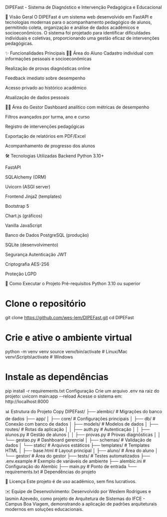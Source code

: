 DIPEFast - Sistema de Diagnóstico e Intervenção Pedagógica e Educacional

📌 Visão Geral
O DIPEFast é um sistema web desenvolvido em FastAPI e tecnologias modernas para o acompanhamento pedagógico de alunos, permitindo coleta, organização e análise de dados acadêmicos e socioeconômicos. O sistema foi projetado para identificar dificuldades individuais e coletivas, proporcionando uma gestão eficaz de intervenções pedagógicas.

✨ Funcionalidades Principais
👨‍🎓 Área do Aluno
Cadastro individual com informações pessoais e socioeconômicas

Realização de provas diagnósticas online

Feedback imediato sobre desempenho

Acesso privado ao histórico acadêmico

Atualização de dados pessoais

👨‍🏫 Área do Gestor
Dashboard analítico com métricas de desempenho

Filtros avançados por turma, ano e curso

Registro de intervenções pedagógicas

Exportação de relatórios em PDF/Excel

Acompanhamento de progresso dos alunos

🛠 Tecnologias Utilizadas
Backend
Python 3.10+

FastAPI

SQLAlchemy (ORM)

Uvicorn (ASGI server)

Frontend
Jinja2 (templates)

Bootstrap 5

Chart.js (gráficos)

Vanilla JavaScript

Banco de Dados
PostgreSQL (produção)

SQLite (desenvolvimento)

Segurança
Autenticação JWT

Criptografia AES-256

Proteção LGPD

🚀 Como Executar o Projeto
Pré-requisitos
Python 3.10 ou superior

# Clone o repositório
git clone https://github.com/wes-lem/DIPEFast.git
cd DIPEFast

# Crie e ative o ambiente virtual
python -m venv venv
source venv/bin/activate  # Linux/Mac
venv\Scripts\activate    # Windows

# Instale as dependências
pip install -r requirements.txt
Configuração
Crie um arquivo .env na raiz do projeto:
uvicorn main:app --reload
Acesse o sistema em: http://localhost:8000

📊 Estrutura do Projeto
Copy
DIPEFast/
├── alembic/              # Migrações do banco de dados
├── app/
│   ├── core/             # Configurações principais
│   ├── db/               # Conexão com banco de dados
│   ├── models/           # Modelos de dados
│   ├── routes/           # Rotas da aplicação
│   │   ├── auth.py       # Autenticação
│   │   ├── alunos.py     # Gestão de alunos
│   │   ├── provas.py     # Provas diagnósticas
│   │   └── gestao.py     # Dashboard gerencial
│   ├── schemas/          # Validação de dados
│   └── static/           # Arquivos estáticos
├── templates/            # Templates HTML
│   ├── base.html         # Layout principal
│   ├── aluno/            # Área do aluno
│   └── gestor/           # Área do gestor
├── tests/                # Testes automatizados
├── .env.example          # Exemplo de variáveis de ambiente
├── alembic.ini           # Configuração do Alembic
├── main.py               # Ponto de entrada
└── requirements.txt      # Dependências do projeto


📄 Licença
Este projeto é de uso acadêmico, sem fins lucrativos.

✉️ Equipe de Desenvolvimento:
Desenvolvido por Weslem Rodrigues e Iasmin Azevedo, como projeto de Arquitetura de Sistemas do IFCE - Campus Boa Viagem, demonstrando a aplicação de padrões arquiteturais modernos em soluções educacionais.
